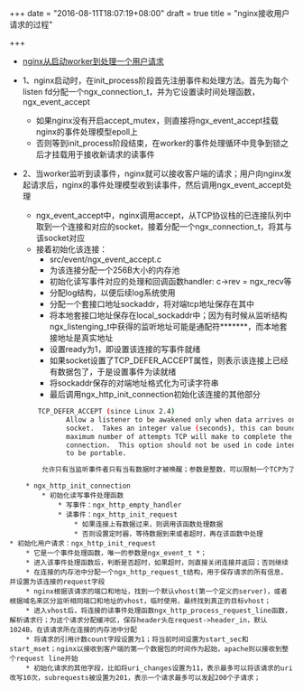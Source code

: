 +++
date = "2016-08-11T18:07:19+08:00"
draft = true
title = "nginx接收用户请求的过程"

+++

* [nginx从启动worker到处理一个用户请求](http://www.voidcn.com/blog/fengmo_q/article/p-2425250.html)

* 1、nginx启动时，在init_process阶段首先注册事件和处理方法。首先为每个listen fd分配一个ngx_connection_t，并为它设置读时间处理函数，ngx_event_accept
	* 如果nginx没有开启accept_mutex，则直接将ngx_event_accept挂载nginx的事件处理模型epoll上
	* 否则等到init_process阶段结束，在worker的事件处理循环中竞争到锁之后才挂载用于接收新请求的读事件

* 2、当worker监听到读事件，nginx就可以接收客户端的请求；用户向nginx发起请求后，nginx的事件处理模型收到读事件，然后调用ngx_event_accept处理
	* ngx_event_accept中，nginx调用accept，从TCP协议栈的已连接队列中取到一个连接和对应的socket，接着分配一个ngx_connection_t，将其与该socket对应
	* 接着初始化该连接：
		* src/event/ngx_event_accept.c
		* 为该连接分配一个256B大小的内存池
		* 初始化读写事件对应的处理和回调函数handler: c->rev = ngx_recv等
		* 分配log结构，以便后续log系统使用
		* 分配一个套接口地址sockaddr，将对端tcp地址保存在其中
		* 将本地套接口地址保存在local_sockaddr中；因为有时候从监听结构ngx_listenging_t中获得的监听地址可能是通配符*******，而本地套接地址是真实地址
		* 设置ready为1，即设置该连接的写事件就绪
		* 如果socket设置了TCP_DEFER_ACCEPT属性，则表示该连接上已经有数据包了，于是设置事件为读就绪
		* 将sockaddr保存的对端地址格式化为可读字符串
		* 最后调用ngx_http_init_connection初始化该连接的其他部分

```bash
       TCP_DEFER_ACCEPT (since Linux 2.4)
              Allow a listener to be awakened only when data arrives on the
              socket.  Takes an integer value (seconds), this can bound the
              maximum number of attempts TCP will make to complete the
              connection.  This option should not be used in code intended
              to be portable.

		允许只有当监听事件者只有当有数据时才被唤醒；参数是整数，可以限制一个TCP为了处理完成一个连接所做的最多尝试次数
```

		* ngx_http_init_connection
			* 初始化读写事件处理函数
				* 写事件：ngx_http_empty_handler
				* 读事件：ngx_http_init_request
					* 如果连接上有数据过来，则调用该函数处理数据
					* 否则设置定时器，等待数据到来或者超时，再在该函数中处理
	* 初始化用户请求：ngx_http_init_request
		* 它是一个事件处理函数，唯一的参数是ngx_event_t *；
		* 进入该事件处理函数后，判断是否超时，如果超时，则直接关闭连接并返回；否则继续
		* 在连接的内存池中分配一个ngx_http_request_t结构，用于保存请求的所有信息，并设置为该连接的request字段
		* nginx根据该请求的端口和地址，找到一个默认vhost(第一个定义的server)，或者根据域名来区分监听相同端口和地址的vhost，临时使用，最终找到真正的目标vhost；
		* 进入vhost后，将连接的读事件处理函数ngx_http_process_request_line函数，解析请求行；为这个请求分配缓冲区，保存header头在request->header_in，默认1024B，在该请求所在连接的内存池中分配
		* 将请求的引用计数count字段设置为1；将当前时间设置为start_sec和start_mset；nginx以接收到客户端的第一个数据包的时间作为起始，apache则以接收到整个request line开始
		* 初始化请求的其他字段，比如将uri_changes设置为11，表示最多可以将该请求的uri改写10次，subrequests被设置为201，表示一个请求最多可以发起200个子请求； 
	
